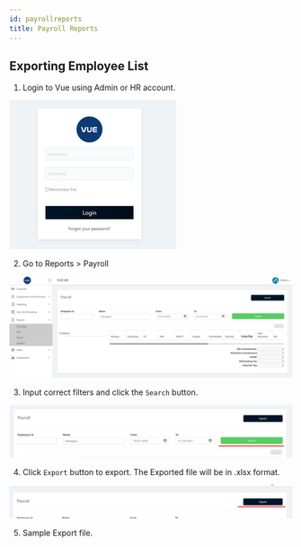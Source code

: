 ```yaml
---
id: payrollreports
title: Payroll Reports
---
```


## Exporting Employee List
1. Login to Vue using Admin or HR account. 

![alt-text](assets/Picture2.png)

2. Go to Reports > Payroll
 
![alt-text](assets/59.png)

3. Input correct filters and click the `Search` button.



![alt-text](assets/60.png)

4. Click `Export` button to export. The Exported file will be in .xlsx format.

![alt-text](assets/61.png)

5. Sample Export file.
